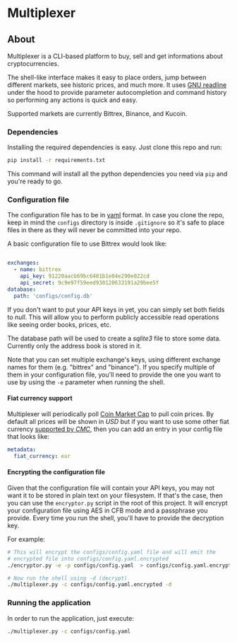 Multiplexer
=============================

## About

Multiplexer is a CLI-based platform to buy, sell and get informations about cryptocurrencies.

The shell-like interface makes it easy to place orders, jump between different markets, see historic prices, and much more. It uses [GNU readline](https://tiswww.case.edu/php/chet/readline/rltop.html) under the hood to provide parameter autocompletion and command history so performing any actions is quick and easy.

Supported markets are currently Bittrex, Binance, and Kucoin.

### Dependencies

Installing the required dependencies is easy. Just clone this repo and run:

```bash
pip install -r requirements.txt
```

This command will install all the python dependencies you need via `pip` and you're ready to go.

### Configuration file

The configuration file has to be in [yaml](http://yaml.org/) format. In case you clone the repo, keep in mind the `configs` directory is inside `.gitignore` so it's safe to place files in there as they will never be committed into your repo.

A basic configuration file to use Bittrex would look like:

```yaml

exchanges:
  - name: bittrex
    api_key: 91220aacb69bc6401b1e04e290e022cd
    api_secret: 9c9e97f59eed930120633191a29bee5f
database:
  path: 'configs/config.db'
```

If you don't want to put your API keys in yet, you can simply set both fields to _null_. This will allow you to perform publicly accessible read operations like seeing order books, prices, etc.

The database path will be used to create a _sqlite3_ file to store some data. Currently only the address book is stored in it.

Note that you can set multiple exchange's keys, using different exchange names for them (e.g. "bittrex" and "binance"). If you specify multiple of them in your configuration file, you'll need to provide the one you want to use by using the `-e` parameter when running the shell.

#### Fiat currency support

Multiplexer will periodically poll [Coin Market Cap](https://coinmarketcap.com/) to pull coin prices. By default all prices will be shown in _USD_ but if you want to use some other fiat currency [supported by _CMC_](https://coinmarketcap.com/api/), then you can add an entry in your config file that looks like:

```yaml
metadata:
  fiat_currency: eur
```

#### Encrypting the configuration file

Given that the configuration file will contain your API keys, you may not want it to be stored in plain text on your filesystem. If that's the case, then you can use the `encryptor.py` script in the root of this project. It will encrypt your configuration file using AES in CFB mode and a passphrase you provide. Every time you run the shell, you'll have to provide the decryption key.

For example:

```bash
# This will encrypt the configs/config.yaml file and will emit the
# encrypted file into configs/config.yaml.encrypted
./encryptor.py -e -p configs/config.yaml  > configs/config.yaml.encrypted

# Now run the shell using -d (decrypt)
./multiplexer.py -c configs/config.yaml.encrypted -d
```

### Running the application

In order to run the application, just execute:

```bash
./multiplexer.py -c configs/config.yaml
```

